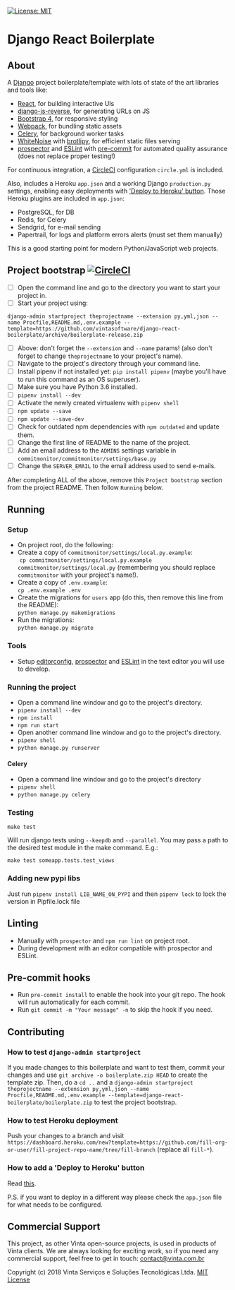 [![License: MIT](https://img.shields.io/github/license/vintasoftware/django-react-boilerplate.svg)](LICENSE.txt)

# Django React Boilerplate

## About
A [Django](https://www.djangoproject.com/) project boilerplate/template with lots of state of the art libraries and tools like:
- [React](https://facebook.github.io/react/), for building interactive UIs
- [django-js-reverse](https://github.com/ierror/django-js-reverse), for generating URLs on JS
- [Bootstrap 4](https://v4-alpha.getbootstrap.com/), for responsive styling
- [Webpack](https://webpack.js.org/), for bundling static assets
- [Celery](http://www.celeryproject.org/), for background worker tasks
- [WhiteNoise](http://whitenoise.evans.io/en/stable/) with [brotlipy](https://github.com/python-hyper/brotlipy), for efficient static files serving
- [prospector](https://prospector.landscape.io/en/master/) and [ESLint](https://eslint.org/) with [pre-commit](http://pre-commit.com/) for automated quality assurance (does not replace proper testing!)

For continuous integration, a [CircleCI](https://circleci.com/) configuration `circle.yml` is included.

Also, includes a Heroku `app.json` and a working Django `production.py` settings, enabling easy deployments with ['Deploy to Heroku' button](https://devcenter.heroku.com/articles/heroku-button). Those Heroku plugins are included in `app.json`:
- PostgreSQL, for DB
- Redis, for Celery
- Sendgrid, for e-mail sending
- Papertrail, for logs and platform errors alerts (must set them manually)

This is a good starting point for modern Python/JavaScript web projects.

## Project bootstrap [![CircleCI](https://circleci.com/gh/vintasoftware/django-react-boilerplate.svg?style=svg)](https://circleci.com/gh/vintasoftware/django-react-boilerplate)
- [ ] Open the command line and go to the directory you want to start your project in.
- [ ] Start your project using:
```
django-admin startproject theprojectname --extension py,yml,json --name Procfile,README.md,.env.example --template=https://github.com/vintasoftware/django-react-boilerplate/archive/boilerplate-release.zip
```
- [ ] Above: don't forget the `--extension` and `--name` params! (also don't forget to change `theprojectname` to your project's name).
- [ ] Navigate to the project's directory through your command line.
- [ ] Install pipenv if not installed yet: `pip install pipenv` (maybe you'll have to run this command as an OS superuser).
- [ ] Make sure you have Python 3.6 installed.
- [ ] `pipenv install --dev`
- [ ] Activate the newly created virtualenv with `pipenv shell`
- [ ] `npm update --save`
- [ ] `npm update --save-dev`
- [ ] Check for outdated npm dependencies with `npm outdated` and update them.
- [ ] Change the first line of README to the name of the project.
- [ ] Add an email address to the `ADMINS` settings variable in `commitmonitor/commitmonitor/settings/base.py`
- [ ] Change the `SERVER_EMAIL` to the email address used to send e-mails.

After completing ALL of the above, remove this `Project bootstrap` section from the project README. Then follow `Running` below.

## Running
### Setup
- On project root, do the following:
- Create a copy of ``commitmonitor/settings/local.py.example``:  
  `cp commitmonitor/settings/local.py.example commitmonitor/settings/local.py` (remembering you should replace `commitmonitor` with your project's name!).
- Create a copy of ``.env.example``:  
  `cp .env.example .env`
- Create the migrations for `users` app (do this, then remove this line from the README):  
  `python manage.py makemigrations`
- Run the migrations:  
  `python manage.py migrate`

### Tools
- Setup [editorconfig](http://editorconfig.org/), [prospector](https://prospector.landscape.io/en/master/) and [ESLint](http://eslint.org/) in the text editor you will use to develop.

### Running the project
- Open a command line window and go to the project's directory.
- `pipenv install --dev`
- `npm install`
- `npm run start`
- Open another command line window and go to the project's directory.
- `pipenv shell`
- `python manage.py runserver`

#### Celery
- Open a command line window and go to the project's directory
- `pipenv shell`
- `python manage.py celery`

### Testing
`make test`

Will run django tests using `--keepdb` and `--parallel`. You may pass a path to the desired test module in the make command. E.g.:

`make test someapp.tests.test_views`

### Adding new pypi libs
Just run `pipenv install LIB_NAME_ON_PYPI` and then `pipenv lock` to lock the version in Pipfile.lock file

## Linting
- Manually with `prospector` and `npm run lint` on project root.
- During development with an editor compatible with prospector and ESLint.

## Pre-commit hooks
- Run `pre-commit install` to enable the hook into your git repo. The hook will run automatically for each commit.
- Run `git commit -m "Your message" -n` to skip the hook if you need.

## Contributing
### How to test `django-admin startproject`
If you made changes to this boilerplate and want to test them, commit your changes and use `git archive -o boilerplate.zip HEAD` to create the template zip. Then, do a `cd ..` and a `django-admin startproject theprojectname --extension py,yml,json --name Procfile,README.md,.env.example --template=django-react-boilerplate/boilerplate.zip` to test the project bootstrap.

### How to test Heroku deployment
Push your changes to a branch and visit `https://dashboard.heroku.com/new?template=https://github.com/fill-org-or-user/fill-project-repo-name/tree/fill-branch` (replace all `fill-*`).

### How to add a 'Deploy to Heroku' button
Read [this](https://devcenter.heroku.com/articles/heroku-button#adding-the-heroku-button).

P.S. if you want to deploy in a different way please check the `app.json` file for what needs to be configured.

## Commercial Support
This project, as other Vinta open-source projects, is used in products of Vinta clients. We are always looking for exciting work, so if you need any commercial support, feel free to get in touch: contact@vinta.com.br

Copyright (c) 2018 Vinta Serviços e Soluções Tecnológicas Ltda.
[MIT License](LICENSE.txt)
